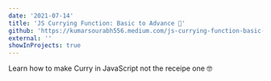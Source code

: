 ```yaml
---
date: '2021-07-14'
title: 'JS Currying Function: Basic to Advance 📑'
github: 'https://kumarsourabh556.medium.com/js-currying-function-basic-to-advance-db2b7092a11f'
external: ''
showInProjects: true
---
```


Learn how to make Curry in JavaScript not the receipe one 🤓
